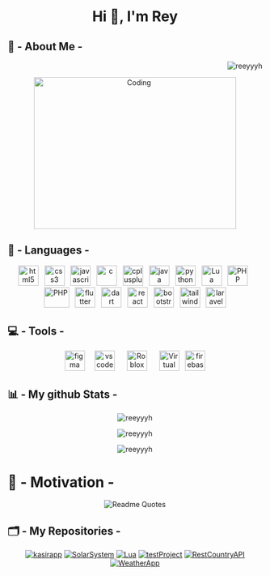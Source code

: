 <h1 align="center">Hi 👋, I'm Rey</h1>

<h2 align="left"> 👤 - About Me - </h2>

<p align="right"> <img src="https://komarev.com/ghpvc/?username=reeyyyh&label=Profile%20views&color=e10909&style=plastic" alt="reeyyyh" /> </p>

<div align="center"><img align="center" alt="Coding" width="400" height="300" src="https://repository-images.githubusercontent.com/588181932/e36ec678-7984-4cdd-8e4c-a3932772ff8e"></div>

<!-- for language icons -->
<h2 align="left"> 📝 - Languages - </h2>
<p align="center">
  <a href="https://www.w3.org/html/" target="_blank" rel="noreferrer"  >
  <img src="https://cdn3d.iconscout.com/3d/free/thumb/free-html-3d-icon-download-in-png-blend-fbx-gltf-file-formats--html5-logo-dom-markup-language-frontend-coding-lang-pack-logos-icons-7578018.png" alt="html5" width="40" height="40"/></a>
&nbsp;
  <a href="https://www.w3schools.com/css/" target="_blank" rel="noreferrer" >
  <img src="https://cdn3d.iconscout.com/3d/free/thumb/free-css-3d-icon-download-in-png-blend-fbx-gltf-file-formats--html-logo-css3-html5-cascading-style-sheets-coding-lang-pack-logos-icons-7578024.png" alt="css3" width="40" height="40"/></a>
&nbsp;
<a href="https://developer.mozilla.org/en-US/docs/Web/JavaScript" target="_blank" rel="noreferrer"  >
  <img src="https://cdn3d.iconscout.com/3d/free/thumb/free-javascript-3d-icon-download-in-png-blend-fbx-gltf-file-formats--html-logo-vue-angular-coding-lang-pack-logos-icons-7577991.png?f=webp" alt="javascript" width="40" height="40"/></a>
&nbsp;
<a href="https://www.cprogramming.com/" target="_blank" rel="noreferrer" >
  <img src="https://upload.wikimedia.org/wikipedia/commons/thumb/1/18/C_Programming_Language.svg/1853px-C_Programming_Language.svg.png" alt="c" width="40" height="40"/></a>
&nbsp;
<a href="https://www.w3schools.com/cpp/" target="_blank" rel="noreferrer" >
  <img src="https://cdn3d.iconscout.com/3d/free/thumb/free-s-3d-icon-download-in-png-blend-fbx-gltf-file-formats--c-plus-logo-programming-language-coding-lang-pack-logos-icons-7578015.png" alt="cplusplus" width="40" height="40"/></a>
&nbsp;
<a href="https://www.java.com" target="_blank" rel="noreferrer" >
  <img src="https://cdn.icon-icons.com/icons2/159/PNG/256/java_22523.png" alt="java" width="40" height="40"/></a>
&nbsp;
<a href="https://www.python.org" target="_blank" rel="noreferrer" >
  <img src="https://cdn3d.iconscout.com/3d/premium/thumb/python-3d-icon-download-in-png-blend-fbx-gltf-file-formats--logo-development-code-programming-computer-science-pack-technology-icons-5602757.png" alt="python" width="40" height="40"/></a>
&nbsp;
<a href="https://www.lua.org/" target="_blank" rel="noreferrer" >
  <img src="https://cdn.iconscout.com/icon/free/png-256/free-lua-logo-icon-download-in-svg-png-gif-file-formats--technology-social-media-company-vol-1-pack-logos-icons-3030037.png?f=webp&w=256" alt="Lua" width="40" height="40"/></a>
&nbsp;
<a href="https://www.php.net/" target="_blank" rel="noreferrer" >
  <img src="https://cdn3d.iconscout.com/3d/free/thumb/free-php-3d-icon-download-in-png-blend-fbx-gltf-file-formats--wordpress-logo-html-scripting-language-coding-lang-pack-logos-icons-7578026.png?f=webp" alt="PHP" width="40" height="40"/></a>
&nbsp;
<a href="https://www.sql.org/" target="_blank" rel="noreferrer" >
  <img src="https://cdn3d.iconscout.com/3d/premium/thumb/sql-3d-icon-download-in-png-blend-fbx-gltf-file-formats--database-storage-data-cloud-servers-programming-pack-website-development-icons-8000482.png" alt="PHP" width="50" height="40"/></a>
&nbsp;
<a href="https://flutter.dev/" target="_blank" rel="noreferrer" >
  <img src="https://cdn3d.iconscout.com/3d/free/thumb/free-flutter-3d-icon-download-in-png-blend-fbx-gltf-file-formats--android-logo-google-dart-coding-lang-pack-logos-icons-7577998.png?f=webp" alt="flutter" width="40" height="40"/></a>
&nbsp;
<a href="https://dart.dev/" target="_blank" rel="noreferrer" >
  <img src="https://cdn3d.iconscout.com/3d/free/thumb/free-dart-3d-icon-download-in-png-blend-fbx-gltf-file-formats--android-logo-google-flutter-coding-lang-pack-logos-icons-7578014.png?f=webp" alt="dart" width="40" height="40"/></a>
&nbsp;
<a href="https://reactjs.org/" target="_blank" rel="noreferrer">
  <img src="https://cdn3d.iconscout.com/3d/free/thumb/free-react-3d-icon-download-in-png-blend-fbx-gltf-file-formats--facebook-logo-native-javascript-library-user-interfaces-coding-lang-pack-logos-icons-7578010.png?f=webp" alt="react" width="40" height="40"/></a>
&nbsp;
<a href="https://getbootstrap.com/" target="_blank" rel="noreferrer">
  <img src="https://cdn3d.iconscout.com/3d/free/thumb/free-bootstrap-framework-3d-icon-download-in-png-blend-fbx-gltf-file-formats--logo-dart-mobile-developer-programming-language-pack-logos-icons-5453031.png?f=webp" alt="bootstrap" width="40" height="40"/></a>
&nbsp;
<a href="https://tailwindcss.com/" target="_blank" rel="noreferrer">
  <img src="https://cdn3d.iconscout.com/3d/free/thumb/free-tailwind-3d-icon-download-in-png-blend-fbx-gltf-file-formats--html-logo-css-framework-customizable-coding-lang-pack-logos-icons-7577995.png?f=webp" alt="tailwind" width="40" height="40"/></a>
&nbsp;
<a href="https://laravel.com/" target="_blank" rel="noreferrer">
  <img src="https://cdn3d.iconscout.com/3d/free/thumb/free-laravel-framework-3d-icon-download-in-png-blend-fbx-gltf-file-formats--logo-library-programming-language-pack-logos-icons-5453023.png" alt="laravel" width="40" height="40"/></a>
</p>

<!-- for tools icons -->
<h2 align="left"> 💻 - Tools - </h2>
<p align ="center">
  <a href="https://www.figma.com/" target="_blank" rel="noreferrer"> <img src="https://cdn3d.iconscout.com/3d/free/thumb/free-figma-3d-icon-download-in-png-blend-fbx-gltf-file-formats--logo-design-soft-tool-pack-logos-icons-7516877.png?f=webp" alt="figma" width="40" height="40"/></a>
  &nbsp;&nbsp;&nbsp;
  <a href="https://code.visualstudio.com/" targer="_blank" rel="noreferrer"> <img src="https://cdn3d.iconscout.com/3d/free/thumb/free-visual-studio-code-3d-icon-download-in-png-blend-fbx-gltf-file-formats--microsoft-logo-python-java-c-coding-lang-pack-logos-icons-7578027.png" alt="vs code" width="40" height="40"/></a>
&nbsp;&nbsp;&nbsp;&nbsp;
  <a href="https://create.roblox.com/" targer="_blank" rel="noreferrer"> <img src="https://cdn3d.iconscout.com/3d/free/thumb/free-roblox-3d-icon-download-in-png-blend-fbx-gltf-file-formats--gaming-game-entertainment-video-logos-and-brands-pack-icons-9325314.png?f=webp" alt="Roblox Studio" width="40" height="40"/></a>
  &nbsp;&nbsp;&nbsp;&nbsp;
  <a href="https://www.virtualbox.org/" targer="_blank" rel="noreferrer"> <img src="https://upload.wikimedia.org/wikipedia/commons/d/d5/Virtualbox_logo.png" alt="Virtual box" width="40" height="40"/></a>
&nbsp;
  <a href="https://firebase.google.com/" target="_blank" rel="noreferrer"> <img src="https://cdn.iconscout.com/icon/free/png-256/free-firebase-logo-icon-download-in-svg-png-gif-file-formats--technology-social-media-vol-3-pack-logos-icons-3030134.png" alt="firebase" width="40" height="40"/></a>
</p>

<!-- for github stats -->
<h2 align="left"> 📊 - My github Stats - </h2>
<p align="center"><img align="center" src="https://github-readme-stats.vercel.app/api/top-langs?username=reeyyyh&show_icons=true&locale=en&layout=compact&theme=one_dark_pro&hide_border=false&border_radius=8&border_color=ff94e1" alt="reeyyyh" /></p>

<p align="center"><img align="center" src="https://github-readme-stats.vercel.app/api?username=reeyyyh&show_icons=true&locale=en&theme=neon&hide_border=false&border_radius=16&border_color=f007e0" alt="reeyyyh" /></p>

<p align="center"><img align="center" src="https://github-readme-streak-stats.herokuapp.com/?user=reeyyyh&theme=shades-of-purple&hide_border=false&border_radius=12&border_color=0713f0" alt="reeyyyh" /></p>

<!-- quotes -->
<h1 align="left"> 📖 - Motivation - </h1>
<p align="center">
    <img src="https://quotes-github-readme.vercel.app/api?quote=THE%20WORLD%20ONLY%20MAKE%20SENCE%20IF%20YOU%20FORCE%20IT%20TO&author=BATMAN&type=vertical&theme=monokai&border=true" alt="Readme Quotes"/>
</p>

<!-- my repo-->
<h2 align="left"> 🗂 - My Repositories - </h2>
<p align="center">
<a href="https://github.com/Reeyyyh/KasirApp" target="_blank">
  <img src="https://github-readme-stats.vercel.app/api/pin/?username=Reeyyyh&repo=kasirapp&theme=cobalt&border_radius=10" alt="kasirapp" /></a>
<a href="https://github.com/Reeyyyh/SolarSystem" target="_blank">
  <img src="https://github-readme-stats.vercel.app/api/pin/?username=Reeyyyh&repo=SolarSystem&theme=synthwave&border_radius=10" alt="SolarSystem" /></a>
<a href="https://github.com/Reeyyyh/Lua" target="_blank">
  <img src="https://github-readme-stats.vercel.app/api/pin/?username=Reeyyyh&repo=Lua&theme=radical&border_radius=10" alt="Lua" /></a>
<a href="https://github.com/Reeyyyh/testProject" target="_blank">
  <img src="https://github-readme-stats.vercel.app/api/pin/?username=Reeyyyh&repo=testProject&theme=outrun&border_radius=10" alt="testProject" /></a>
<a href="https://github.com/Reeyyyh/RestCountryAPI" target="_blank">
  <img src="https://github-readme-stats.vercel.app/api/pin/?username=Reeyyyh&repo=RestCountryAPI&theme=rose_pine&border_radius=10" alt="RestCountryAPI" /></a>
<a href="https://github.com/Reeyyyh/WeatherApp" target="_blank">
  <img src="https://github-readme-stats.vercel.app/api/pin/?username=Reeyyyh&repo=WeatherApp&theme=shades-of-purple&border_radius=10" alt="WeatherApp" /></a>
</p>

<!-- comment to update 27 03 2025 -->
